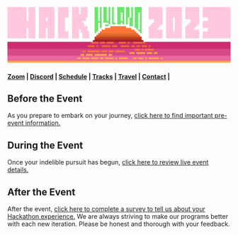 ![](Assets/Welcome.png)

#### [Zoom](ZoomInformation.md) | [Discord](DiscordInformation.md) | [Schedule](Schedule.md) | [Tracks](Tracks.md) | [Travel](GettingToHyland.md) | [Contact](Contact.md) |

## Before the Event
As you prepare to embark on your journey, [click here to find important pre-event information.](BeforeTheEvent/StudentDesc.md)

## During the Event
Once your indelible pursuit has begun, [click here to review live event details.](DuringTheEvent/StudentDesc.md)

## After the Event
After the event, [click here to complete a survey to tell us about your Hackathon experience.](https://forms.gle/bZ5iRV4pBosihV8j6) We are always striving to make our programs better with each new iteration. Please be honest and thorough with your feedback.
